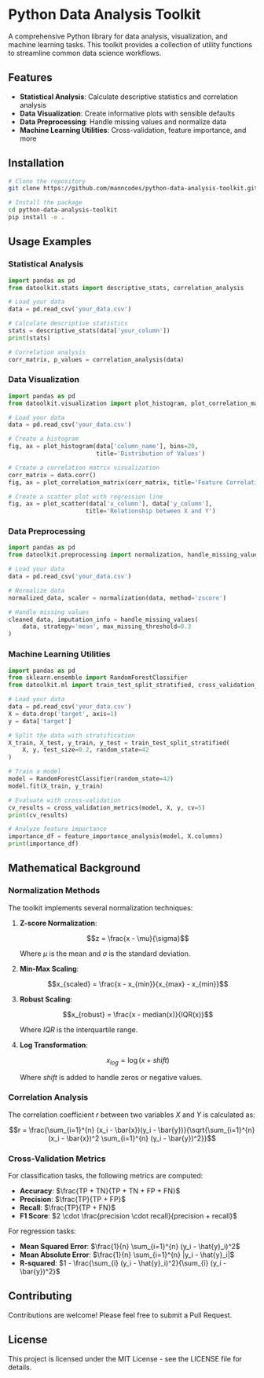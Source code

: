 # Python Data Analysis Toolkit

A comprehensive Python library for data analysis, visualization, and machine learning tasks. This toolkit provides a collection of utility functions to streamline common data science workflows.

## Features

- **Statistical Analysis**: Calculate descriptive statistics and correlation analysis
- **Data Visualization**: Create informative plots with sensible defaults
- **Data Preprocessing**: Handle missing values and normalize data
- **Machine Learning Utilities**: Cross-validation, feature importance, and more

## Installation

```bash
# Clone the repository
git clone https://github.com/manncodes/python-data-analysis-toolkit.git

# Install the package
cd python-data-analysis-toolkit
pip install -e .
```

## Usage Examples

### Statistical Analysis

```python
import pandas as pd
from datoolkit.stats import descriptive_stats, correlation_analysis

# Load your data
data = pd.read_csv('your_data.csv')

# Calculate descriptive statistics
stats = descriptive_stats(data['your_column'])
print(stats)

# Correlation analysis
corr_matrix, p_values = correlation_analysis(data)
```

### Data Visualization

```python
import pandas as pd
from datoolkit.visualization import plot_histogram, plot_correlation_matrix, plot_scatter

# Load your data
data = pd.read_csv('your_data.csv')

# Create a histogram
fig, ax = plot_histogram(data['column_name'], bins=20, 
                         title='Distribution of Values')

# Create a correlation matrix visualization
corr_matrix = data.corr()
fig, ax = plot_correlation_matrix(corr_matrix, title='Feature Correlations')

# Create a scatter plot with regression line
fig, ax = plot_scatter(data['x_column'], data['y_column'], 
                      title='Relationship between X and Y')
```

### Data Preprocessing

```python
import pandas as pd
from datoolkit.preprocessing import normalization, handle_missing_values

# Load your data
data = pd.read_csv('your_data.csv')

# Normalize data
normalized_data, scaler = normalization(data, method='zscore')

# Handle missing values
cleaned_data, imputation_info = handle_missing_values(
    data, strategy='mean', max_missing_threshold=0.3
)
```

### Machine Learning Utilities

```python
import pandas as pd
from sklearn.ensemble import RandomForestClassifier
from datoolkit.ml import train_test_split_stratified, cross_validation_metrics, feature_importance_analysis

# Load your data
data = pd.read_csv('your_data.csv')
X = data.drop('target', axis=1)
y = data['target']

# Split the data with stratification
X_train, X_test, y_train, y_test = train_test_split_stratified(
    X, y, test_size=0.2, random_state=42
)

# Train a model
model = RandomForestClassifier(random_state=42)
model.fit(X_train, y_train)

# Evaluate with cross-validation
cv_results = cross_validation_metrics(model, X, y, cv=5)
print(cv_results)

# Analyze feature importance
importance_df = feature_importance_analysis(model, X.columns)
print(importance_df)
```

## Mathematical Background

### Normalization Methods

The toolkit implements several normalization techniques:

1. **Z-score Normalization**:
   
   $$z = \frac{x - \mu}{\sigma}$$
   
   Where $\mu$ is the mean and $\sigma$ is the standard deviation.

2. **Min-Max Scaling**:
   
   $$x_{scaled} = \frac{x - x_{min}}{x_{max} - x_{min}}$$

3. **Robust Scaling**:
   
   $$x_{robust} = \frac{x - median(x)}{IQR(x)}$$
   
   Where $IQR$ is the interquartile range.

4. **Log Transformation**:
   
   $$x_{log} = \log(x + shift)$$
   
   Where $shift$ is added to handle zeros or negative values.

### Correlation Analysis

The correlation coefficient $r$ between two variables $X$ and $Y$ is calculated as:

$$r = \frac{\sum_{i=1}^{n} (x_i - \bar{x})(y_i - \bar{y})}{\sqrt{\sum_{i=1}^{n} (x_i - \bar{x})^2 \sum_{i=1}^{n} (y_i - \bar{y})^2}}$$

### Cross-Validation Metrics

For classification tasks, the following metrics are computed:

- **Accuracy**: $\frac{TP + TN}{TP + TN + FP + FN}$
- **Precision**: $\frac{TP}{TP + FP}$
- **Recall**: $\frac{TP}{TP + FN}$
- **F1 Score**: $2 \cdot \frac{precision \cdot recall}{precision + recall}$

For regression tasks:

- **Mean Squared Error**: $\frac{1}{n} \sum_{i=1}^{n} (y_i - \hat{y}_i)^2$
- **Mean Absolute Error**: $\frac{1}{n} \sum_{i=1}^{n} |y_i - \hat{y}_i|$
- **R-squared**: $1 - \frac{\sum_{i} (y_i - \hat{y}_i)^2}{\sum_{i} (y_i - \bar{y})^2}$

## Contributing

Contributions are welcome! Please feel free to submit a Pull Request.

## License

This project is licensed under the MIT License - see the LICENSE file for details.
